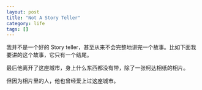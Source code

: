 ```yaml
---
layout: post
title: "Not A Story Teller"
category: life
tags: []
---
```


我并不是一个好的 Story teller，甚至从来不会完整地讲完一个故事。比如下面我要讲的这个故事，它只有一个结尾。


最后他离开了这座城市，身上什么东西都没有带，除了一张柯达相纸的相片。


但因为相片里的人，他也曾经爱上过这座城市。


